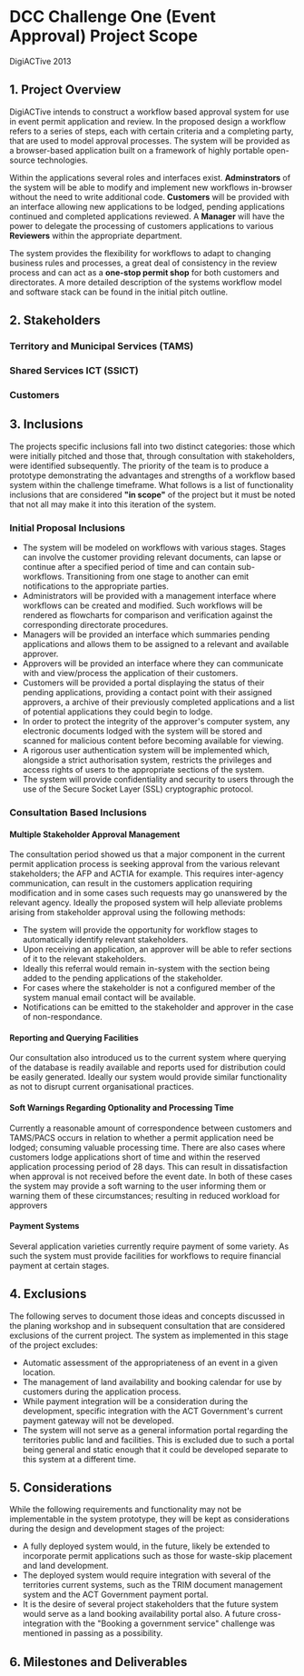 # DCC Challenge One (Event Approval) Project Scope #
DigiACTive 2013

## 1. Project Overview ##
DigiACTive intends to construct a workflow based approval system for use in event permit application and review. In the proposed design a workflow refers to a series of steps, each with certain criteria and a completing party, that are used to model approval processes. The system will be provided as a browser-based application built on a framework of highly portable open-source technologies. 

Within the applications several roles and interfaces exist. **Adminstrators** of the system will be able to modify and implement new workflows in-browser without the need to write additional code. **Customers** will be provided with an interface allowing new applications to be lodged, pending applications continued and completed applications reviewed. A **Manager** will have the power to delegate the processing of customers applications to various **Reviewers** within the appropriate department.

The system provides the flexibility for workflows to adapt to changing business rules and processes, a great deal of consistency in the review process and can act as a **one-stop permit shop** for both customers and directorates. A more detailed description of the systems workflow model and software stack can be found in the initial pitch outline.

## 2. Stakeholders ##
### Territory and Municipal Services (TAMS)  ###

### Shared Services ICT (SSICT) ###

### Customers ###


## 3. Inclusions ##
The projects specific inclusions fall into two distinct categories: those which were initially pitched and those that, through consultation with stakeholders, were identified subsequently. The priority of the team is to produce a prototype demonstrating the advantages and strengths of a workflow based system within the challenge timeframe. What follows is a list of functionality inclusions that are considered **"in scope"** of the project but it must be noted that not all may make it into this iteration of the system.
### Initial Proposal Inclusions ###
+ The system will be modeled on workflows with various stages. Stages can involve the customer providing relevant documents, can lapse or continue after a specified period of time and can contain sub-workflows. Transitioning from one stage to another can emit notifications to the appropriate parties.
+ Administrators will be provided with a management interface where workflows can be created and modified. Such workflows will be rendered as flowcharts for comparison and verification against the corresponding directorate procedures.
+ Managers will be provided an interface which summaries pending applications and allows them to be assigned to a relevant and available approver.
+ Approvers will be provided an interface where they can communicate with and view/process the application of their customers.
+ Customers will be provided a portal displaying the status of their pending applications, providing a contact point with their assigned approvers, a archive of their previously completed applications and a list of potential applications they could begin to lodge.
+ In order to protect the integrity of the approver's computer system, any electronic documents lodged with the system will be stored and scanned for malicious content before becoming available for viewing.
+ A rigorous user authentication system will be implemented which, alongside a strict authorisation system, restricts the privileges and access rights of users to the appropriate sections of the system.
+ The system will provide confidentiality and security to users through the use of the Secure Socket Layer (SSL) cryptographic protocol.

### Consultation Based Inclusions ###
#### Multiple Stakeholder Approval Management ####
The consultation period showed us that a major component in the current permit application process is seeking approval from the various relevant stakeholders; the AFP and ACTIA for example. This requires inter-agency communication, can result in the customers application requiring modification and in some cases such requests may go unanswered by the relevant agency. Ideally the proposed system will help alleviate problems arising from stakeholder approval using the following methods:

+ The system will provide the opportunity for workflow stages to automatically identify relevant stakeholders.
+ Upon receiving an application, an approver will be able to refer sections of it to the relevant stakeholders. 
+ Ideally this referral would remain in-system with the section being added to the pending applications of the stakeholder. 
+ For cases where the stakeholder is not a configured member of the system manual email contact will be available.
+ Notifications can be emitted to the stakeholder and approver in the case of non-respondance.

#### Reporting and Querying Facilities ####
Our consultation also introduced us to the current system where querying of the database is readily available and reports used for distribution could be easily generated. Ideally our system would provide similar functionality as not to disrupt current organisational practices.

#### Soft Warnings Regarding Optionality and Processing Time ####
Currently a reasonable amount of correspondence between customers and TAMS/PACS occurs in relation to whether a permit application need be lodged; consuming valuable processing time. There are also cases where customers lodge applications short of time and within the reserved application processing period of 28 days. This can result in dissatisfaction when approval is not received before the event date. In both of these cases the system may provide a soft warning to the user informing them or warning them of these circumstances; resulting in reduced workload for approvers

#### Payment Systems ####
Several application varieties currently require payment of some variety. As such the system must provide facilities for workflows to require financial payment at certain stages.

## 4. Exclusions ##
The following serves to document those ideas and concepts discussed in the planing workshop and in subsequent consultation that are considered exclusions of the current project. The system as implemented in this stage of the project excludes:

+ Automatic assessment of the appropriateness of an event in a given location.
+ The management of land availability and booking calendar for use by customers during the application process. 
+ While payment integration will be a consideration during the development, specific integration with the ACT Government's current payment gateway will not be developed. 
+ The system will not serve as a general information portal regarding the territories public land and facilities. This is excluded due to such a portal being general and static enough that it could be developed separate to this system at a different time.

## 5. Considerations ##
While the following requirements and functionality may not be implementable in the system prototype, they will be kept as considerations during the design and development stages of the project:

+ A fully deployed system would, in the future, likely be extended to incorporate permit applications such as those for waste-skip placement and land development.
+ The deployed system would require integration with several of the territories current systems, such as the TRIM document management system and the ACT Government payment portal.
+ It is the desire of several project stakeholders that the future system would serve as a land booking availability portal also. A future cross-integration with the "Booking a government service" challenge was mentioned in passing as a possibility.

## 6. Milestones and Deliverables ##

